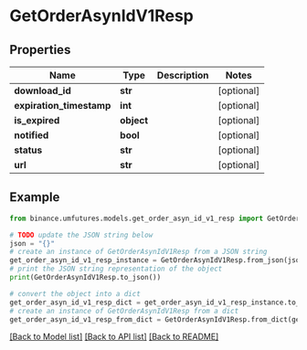 # GetOrderAsynIdV1Resp


## Properties

Name | Type | Description | Notes
------------ | ------------- | ------------- | -------------
**download_id** | **str** |  | [optional] 
**expiration_timestamp** | **int** |  | [optional] 
**is_expired** | **object** |  | [optional] 
**notified** | **bool** |  | [optional] 
**status** | **str** |  | [optional] 
**url** | **str** |  | [optional] 

## Example

```python
from binance.umfutures.models.get_order_asyn_id_v1_resp import GetOrderAsynIdV1Resp

# TODO update the JSON string below
json = "{}"
# create an instance of GetOrderAsynIdV1Resp from a JSON string
get_order_asyn_id_v1_resp_instance = GetOrderAsynIdV1Resp.from_json(json)
# print the JSON string representation of the object
print(GetOrderAsynIdV1Resp.to_json())

# convert the object into a dict
get_order_asyn_id_v1_resp_dict = get_order_asyn_id_v1_resp_instance.to_dict()
# create an instance of GetOrderAsynIdV1Resp from a dict
get_order_asyn_id_v1_resp_from_dict = GetOrderAsynIdV1Resp.from_dict(get_order_asyn_id_v1_resp_dict)
```
[[Back to Model list]](../README.md#documentation-for-models) [[Back to API list]](../README.md#documentation-for-api-endpoints) [[Back to README]](../README.md)


